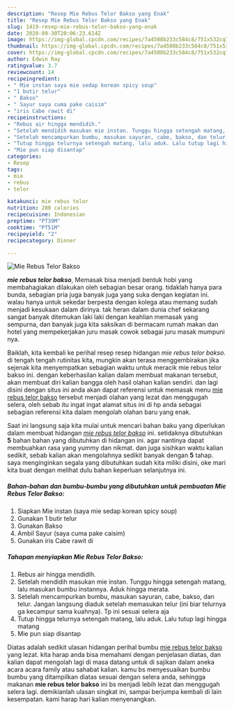 ```yaml
---
description: "Resep Mie Rebus Telor Bakso yang Enak"
title: "Resep Mie Rebus Telor Bakso yang Enak"
slug: 1419-resep-mie-rebus-telor-bakso-yang-enak
date: 2020-09-30T20:06:23.614Z
image: https://img-global.cpcdn.com/recipes/7a4508b233c584c8/751x532cq70/mie-rebus-telor-bakso-foto-resep-utama.jpg
thumbnail: https://img-global.cpcdn.com/recipes/7a4508b233c584c8/751x532cq70/mie-rebus-telor-bakso-foto-resep-utama.jpg
cover: https://img-global.cpcdn.com/recipes/7a4508b233c584c8/751x532cq70/mie-rebus-telor-bakso-foto-resep-utama.jpg
author: Edwin Ray
ratingvalue: 3.7
reviewcount: 14
recipeingredient:
- " Mie instan saya mie sedap korean spicy soup"
- "1 butir telur"
- " Bakso"
- " Sayur saya cuma pake caisim"
- "iris Cabe rawit di"
recipeinstructions:
- "Rebus air hingga mendidih."
- "Setelah mendidih masukan mie instan. Tunggu hingga setengah matang, lalu masukan bumbu instannya. Aduk hingga merata."
- "Setelah mencampurkan bumbu, masukan sayuran, cabe, bakso, dan telur. Jangan langsung diaduk setelah memasukan telur (ini biar telurnya ga kecampur sama kuahnya). Tp ini sesuai selera aja"
- "Tutup hingga telurnya setengah matang, lalu aduk. Lalu tutup lagi hingga matang"
- "Mie pun siap disantap"
categories:
- Resep
tags:
- mie
- rebus
- telor

katakunci: mie rebus telor 
nutrition: 280 calories
recipecuisine: Indonesian
preptime: "PT39M"
cooktime: "PT51M"
recipeyield: "2"
recipecategory: Dinner

---
```



![Mie Rebus Telor Bakso](https://img-global.cpcdn.com/recipes/7a4508b233c584c8/751x532cq70/mie-rebus-telor-bakso-foto-resep-utama.jpg)

<b><i>mie rebus telor bakso</i></b>, Memasak bisa menjadi bentuk hobi yang membahagiakan dilakukan oleh sebagian besar orang. tidaklah hanya para bunda, sebagian pria juga banyak juga yang suka dengan kegiatan ini. walau hanya untuk sekedar berpesta dengan kolega atau memang sudah menjadi kesukaan dalam dirinya. tak heran dalam dunia chef sekarang sangat banyak ditemukan laki laki dengan keahlian memasak yang sempurna, dan banyak juga kita saksikan di bermacam rumah makan dan hotel yang mempekerjakan juru masak cowok sebagai juru masak mumpuni nya.

Baiklah, kita kembali ke perihal resep resep hidangan <i>mie rebus telor bakso</i>. di tengah tengah rutinitas kita, mungkin akan terasa menggembirakan jika sejenak kita menyempatkan sebagian waktu untuk meracik mie rebus telor bakso ini. dengan keberhasilan kalian dalam membuat makanan tersebut, akan membuat diri kalian bangga oleh hasil olahan kalian sendiri. dan lagi disini dengan situs ini anda akan dapat referensi untuk memasak menu <u>mie rebus telor bakso</u> tersebut menjadi olahan yang lezat dan menggugah selera, oleh sebab itu ingat ingat alamat situs ini di hp anda sebagai sebagian referensi kita dalam mengolah olahan baru yang enak.




Saat ini langsung saja kita mulai untuk mencari bahan baku yang diperlukan dalam membuat hidangan <u><i>mie rebus telor bakso</i></u> ini. setidaknya dibutuhkan <b>5</b> bahan bahan yang dibutuhkan di hidangan ini. agar nantinya dapat membuahkan rasa yang yummy dan nikmat. dan juga sisihkan waktu kalian sedikit, sebab kalian akan mengolahnya sedikit banyak dengan <b>5</b> tahap. saya menginginkan segala yang dibutuhkan sudah kita miliki disini, oke mari kita buat dengan melihat dulu bahan keperluan selanjutnya ini.

<!--inarticleads1-->

##### Bahan-bahan dan bumbu-bumbu yang dibutuhkan untuk pembuatan Mie Rebus Telor Bakso:

1. Siapkan  Mie instan (saya mie sedap korean spicy soup)
1. Gunakan 1 butir telur
1. Gunakan  Bakso
1. Ambil  Sayur (saya cuma pake caisim)
1. Gunakan iris Cabe rawit di




<!--inarticleads2-->

##### Tahapan menyiapkan Mie Rebus Telor Bakso:

1. Rebus air hingga mendidih.
1. Setelah mendidih masukan mie instan. Tunggu hingga setengah matang, lalu masukan bumbu instannya. Aduk hingga merata.
1. Setelah mencampurkan bumbu, masukan sayuran, cabe, bakso, dan telur. Jangan langsung diaduk setelah memasukan telur (ini biar telurnya ga kecampur sama kuahnya). Tp ini sesuai selera aja
1. Tutup hingga telurnya setengah matang, lalu aduk. Lalu tutup lagi hingga matang
1. Mie pun siap disantap




Diatas adalah sedikit ulasan hidangan perihal bumbu <u>mie rebus telor bakso</u> yang lezat. kita harap anda bisa memahami dengan penjelasan diatas, dan kalian dapat mengolah lagi di masa datang untuk di sajikan dalam aneka acara acara family atau sahabat kalian. kamu bs menyesuaikan bumbu bumbu yang ditampilkan diatas sesuai dengan selera anda, sehingga makanan <b>mie rebus telor bakso</b> ini bs menjadi lebih lezat dan menggugah selera lagi. demikianlah ulasan singkat ini, sampai berjumpa kembali di lain kesempatan. kami harap hari kalian menyenangkan.
